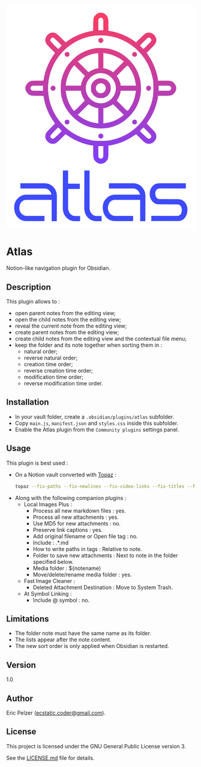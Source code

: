 ![](https://github.com/senselogic/ATLAS/blob/master/LOGO/atlas.png)

# Atlas

Notion-like navigation plugin for Obsidian.

## Description

This plugin allows to :

*   open parent notes from the editing view;
*   open the child notes from the editing view;
*   reveal the current note from the editing view;
*   create parent notes from the editing view;
*   create child notes from the editing view and the contextual file menu;
*   keep the folder and its note together when sorting them in :
    *   natural order;
    *   reverse natural order;
    *   creation time order;
    *   reverse creation time order;
    *   modification time order;
    *   reverse modification time order.

## Installation

*   In your vault folder, create a `.obsidian/plugins/atlas` subfolder.
*   Copy `main.js`, `manifest.json` and `styles.css` inside this subfolder.
*   Enable the Atlas plugin from the `Community plugins` settings panel.

## Usage

This plugin is best used :

*   On a Notion vault converted with [Topaz](https://github.com/senselogic/TOPAZ) :
    ```sh
    topaz --fix-paths --fix-newlines --fix-video-links --fix-titles --fix-indexes NOTION_EXPORT_FOLDER/ OBSIDIAN_VAULT_FOLDER/
    ```
*   Along with the following companion plugins :
    *   Local Images Plus :
        *   Process all new markdown files : yes.
        *   Process all new attachments : yes.
        *   Use MD5 for new attachments : no.
        *   Preserve link captions : yes.
        *   Add original filename or Open file tag : no.
        *   Include : .*\.md
        *   How to write paths in tags : Relative to note.
        *   Folder to save new attachments : Next to note in the folder specified below.
        *   Media folder : ${notename)
        *   Move/delete/rename media folder : yes.
    *   Fast Image Cleaner :
        *   Deleted Attachment Destination : Move to System Trash.
    *   At Symbol Linking :
        *   Include @ symbol : no.

## Limitations

*   The folder note must have the same name as its folder.
*   The lists appear after the note content.
*   The new sort order is only applied when Obsidian is restarted.

## Version

1.0

## Author

Eric Pelzer (ecstatic.coder@gmail.com).

## License

This project is licensed under the GNU General Public License version 3.

See the [LICENSE.md](LICENSE.md) file for details.

